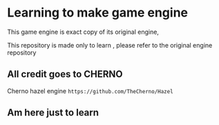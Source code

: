 # Learning to make game engine
This game engine is exact copy of its original engine,

This repository is made only to learn , please refer to the original engine repository

## All credit goes to CHERNO

Cherno hazel engine `https://github.com/TheCherno/Hazel`

## Am here just to learn